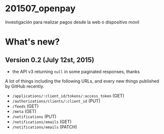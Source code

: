 # 201507_openpay
Investigación para realizar pagos desde la web o dispositivo movil

What's new?
===========

Version 0.2 (July 12st, 2015)
----------------------------------

* the API v3 returning ``null`` in some paginated responses, thanks 



A lot of things including the following URLs, and every new things published by GitHub recently.

* ``/applications/:client_id/tokens/:access_token`` (GET)
* ``/authorizations/clients/:client_id`` (PUT)
* ``/feeds`` (GET)
* ``/meta`` (GET)
* ``/notifications`` (PUT)
* ``/notifications/emails`` (GET)
* ``/notifications/emails`` (PATCH)
